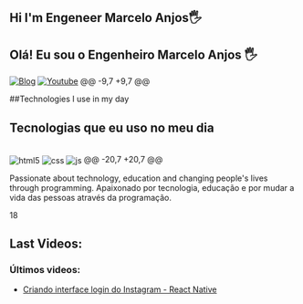 ## Hi I'm Engeneer Marcelo Anjos🖐️
## Olá! Eu sou o Engenheiro Marcelo Anjos 🖐️

[![Blog](https://img.shields.io/website?label=pyfoundation.org&style=for-the-badge&url=https://pyfoundation.org/)](https://pyfoundation.org)
[![Youtube](https://img.shields.io/badge/YouTube-FF0000?style=for-the-badge&logo=youtube&logoColor=white)](https://youtube.com/pyfoundation)
@@ -9,7 +9,7 @@

##Technologies I use in my day
## Tecnologias que eu uso no meu dia

<div style="display: inline_block"><br/>
<div style="display: inline_block">
  <img align="center" alt="html5" src="https://img.shields.io/badge/HTML5-E34F26?style=for-the-badge&logo=html5&logoColor=white" />
  <img align="center" alt="css" src="https://img.shields.io/badge/CSS3-1572B6?style=for-the-badge&logo=css3&logoColor=white" />
  <img align="center" alt="js" src="https://img.shields.io/badge/JavaScript-F7DF1E?style=for-the-badge&logo=javascript&logoColor=black" />
@@ -20,7 +20,7 @@

  Passionate about technology, education and changing people's lives through programming.
Apaixonado por tecnologia, educação e por mudar a vida das pessoas através da programação.

18
## Last Videos:
### Últimos videos:

- [Criando interface login do Instagram - React Native](https://youtu.be/pSV9Wh_p2Cg)<br/>
